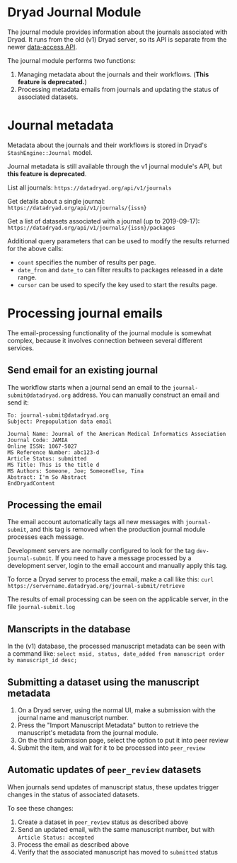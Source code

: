 
Dryad Journal Module
======================

The journal module provides information about the journals associated
with Dryad. It runs from the old (v1) Dryad server, so its API is
separate from the newer [data-access API](https://datadryad.org/api/v2/docs/).

The journal module performs two functions:

1. Managing metadata about the journals and their workflows. (**This
   feature is deprecated.**)
2. Processing metadata emails from journals and updating the status of
   associated datasets.

Journal metadata
=================

Metadata about the journals and their workflows is stored in Dryad's
`StashEngine::Journal` model.

Journal metadata is still available through the v1 journal module's API,
but **this feature is deprecated**.

List all journals:
`https://datadryad.org/api/v1/journals`

Get details about a single journal:
`https://datadryad.org/api/v1/journals/{issn}`

Get a list of datasets associated with a journal (up to 2019-09-17):
`https://datadryad.org/api/v1/journals/{issn}/packages`

Additional query parameters that can be used to modify the
results returned for the above calls:
- `count` specifies the number of results per page.
- `date_from` and `date_to` can filter results to packages released in a date range.
- `cursor` can be used to specify the key used to start the results page.

Processing journal emails
==========================

The email-processing functionality of the journal module is somewhat complex,
because it involves connection between several different services.

Send email for an existing journal
-----------------------------------

The workflow starts when a journal send an email to the
`journal-submit@datadryad.org` address. You can manually construct an
email and send it:

```
To: journal-submit@datadryad.org
Subject: Prepopulation data email

Journal Name: Journal of the American Medical Informatics Association
Journal Code: JAMIA
Online ISSN: 1067-5027
MS Reference Number: abc123-d
Article Status: submitted
MS Title: This is the title d
MS Authors: Someone, Joe; SomeoneElse, Tina
Abstract: I'm So Abstract
EndDryadContent
```

Processing the email
----------------------

The email account automatically tags all new messages with
`journal-submit`, and this tag is removed when the production journal
module processes each message.

Development servers are normally configured to look for the tag
`dev-journal-submit`. If you need to have a message processed by a
development server, login to the email account and manually apply this tag.

To force a Dryad server to process the email, make a call like this:
`curl https://servername.datadryad.org/journal-submit/retrieve`

The results of email processing can be seen on the applicable server,
in the file `journal-submit.log`


Manscripts in the database
----------------------------

In the (v1) database, the processed manuscript metadata can be seen
with a command like:
`select msid, status, date_added from manuscript order by manuscript_id desc;`


Submitting a dataset using the manuscript metadata
---------------------------------------------------

1. On a Dryad server, using the normal UI, make a submission with the
   journal name and manuscript number.
2. Press the "Import Manuscript Metadata" button to retrieve the
   manuscript's metadata from the journal module. 
3. On the third submission page, select the option to put it into peer review
4. Submit the item, and wait for it to be processed into `peer_review`

Automatic updates of `peer_review` datasets
--------------------------------------------

When journals send updates of manuscript status, these updates trigger
changes in the status of associated datasets.

To see these changes:
1. Create a dataset in `peer_review` status as described above
2. Send an updated email, with the same manuscript number, but with `Article Status: accepted`
3. Process the email as described above
4. Verify that the associated manuscript has moved to `submitted` status


